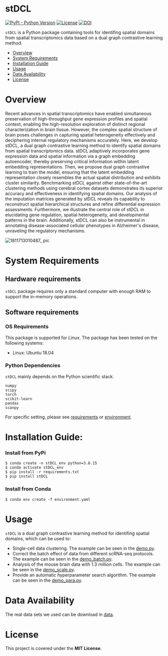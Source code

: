 # stDCL

[![PyPI - Python Version](https://img.shields.io/pypi/v/stDCL)](https://pypi.org/project/stDCL/)
[![License](https://img.shields.io/badge/License-MIT-green.svg)](https://opensource.org/licenses/MIT)
[![DOI](https://zenodo.org/badge/DOI/10.5281/zenodo.10968451.svg)](https://zenodo.org/records/10968451)

`stDCL` is a Python package containing tools for identifing spatial domains from spatial transcriptomics data based on a dual graph contrastive learning method.

- [Overview](#overview)
- [System Requirements](#system-requirements)
- [Installation Guide](#installation-guide)
- [Usage](#Usage)
- [Data Availability](#data-availability)
- [License](#license)


# Overview
Recent advances in spatial transcriptomics have enabled simultaneous preservation of high-throughput gene expression profiles and spatial context, enabling the high-resolution exploration of distinct regional characterization in brain tissue. However, the complex spatial structure of brain poses challenges in capturing spatial heterogeneity effectively and deciphering internal regulatory mechanisms accurately. Here, we develop stDCL, a dual graph contrastive learning method to identify spatial domains from spatial transcriptomics data. stDCL adaptively incorporates gene expression data and spatial information via a graph embedding autoencoder, thereby preserving critical information within latent embedding representations. Then, we propose dual graph contrastive learning to train the model, ensuring that the latent embedding representation closely resembles the actual spatial distribution and exhibits cluster similarity. Benchmarking stDCL against other state-of-the-art clustering methods using cerebral cortex datasets demonstrates its superior accuracy and effectiveness in identifying spatial domains. Our analysis of the imputation matrices generated by stDCL reveals its capability to reconstruct spatial hierarchical structures and refine differential expression assessments. Furthermore, we illustrate the central role of stDCL in elucidating gene regulation, spatial heterogeneity, and developmental patterns in the brain. Additionally, stDCL can also be instrumental in annotating disease-associated cellular phenotypes in Alzheimer's disease, unraveling the regulatory mechanisms.


![1811713010487_ pic](https://github.com/Philyzh8/stDCL/assets/65069252/f15928c1-59c2-4936-82f2-be39a3426456)

# System Requirements
## Hardware requirements
`stDCL` package requires only a standard computer with enough RAM to support the in-memory operations.

## Software requirements
### OS Requirements
This package is supported for *Linux*. The package has been tested on the following systems:
+ Linux: Ubuntu 18.04

### Python Dependencies
`stDCL` mainly depends on the Python scientific stack.
```
numpy
scipy
torch
scikit-learn
pandas
scanpy
```
For specific setting, please see <a href="https://github.com/Philyzh8/stDCL/blob/master/requirements.txt">requirements</a> or <a href="https://github.com/Philyzh8/stDCL/blob/master/environment.yaml">environment</a>.

# Installation Guide:

### Install from PyPi

```
$ conda create -n stDCL_env python=3.8.15
$ conda activate stDCL_env
$ pip install -r requirements.txt
$ pip install stDCL
```

### Install from Conda

```
$ conda env create -f environment.yaml
```

# Usage
`stDCL` is a dual graph contrastive learning method for identifing spatial domains, which can be used to:
+ Single-cell data clustering. The example can be seen in the <a href="https://github.com/Philyzh8/scMGCA/blob/master/tutorial/demo.py">demo.py</a>.
+ Correct the batch effect of data from different scRNA-seq protocols. The example can be seen in the <a href="https://github.com/Philyzh8/scMGCA/blob/master/tutorial/demo_batch.py">demo_batch.py</a>.
+ Analysis of the mouse brain data with 1.3 million cells. The example can be seen in the <a href="https://github.com/Philyzh8/scMGCA/blob/master/tutorial/demo_scale.py">demo_scale.py</a>.
+ Provide an automatic hyperparameter search algorithm. The example can be seen in the <a href="https://github.com/Philyzh8/scMGCA/blob/master/tutorial/demo_para.py">demo_para.py</a>.



# Data Availability

The real data sets we used can be download in <a href="https://zenodo.org/records/10968451">data</a>.

# License

This project is covered under the **MIT License**.


